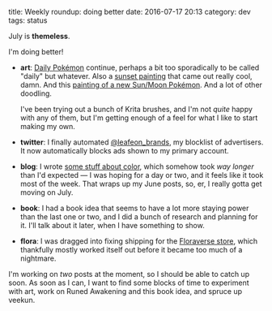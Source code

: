 title: Weekly roundup: doing better
date: 2016-07-17 20:13
category: dev
tags: status

July is **themeless**.

I'm doing better!

- **art**: [Daily Pokémon](https://lexyeevee.tumblr.com/tagged/daily-pok%C3%A9mon) continue, perhaps a bit too sporadically to be called "daily" but whatever.  Also a [sunset painting](https://lexyeevee.tumblr.com/post/147219528422/lexyeevee-experimenting-i-made-a-minor) that came out really cool, damn.  And this [painting of a new Sun/Moon Pokémon](https://lexyeevee.tumblr.com/post/147373740552/i-painted-a-thing-cut-for-sunmoon).  And a lot of other doodling.

    I've been trying out a bunch of Krita brushes, and I'm not _quite_ happy with any of them, but I'm getting enough of a feel for what I like to start making my own.

- **twitter**: I finally automated [@leafeon\_brands](https://twitter.com/leafeon_brands), my blocklist of advertisers.  It now automatically blocks ads shown to my primary account.

- **blog**: I wrote [some stuff about color](https://eev.ee/blog/2016/07/16/some-stuff-about-color/), which somehow took _way longer_ than I'd expected — I was hoping for a day or two, and it feels like it took most of the week.  That wraps up my June posts, so, er, I really gotta get moving on July.

- **book**: I had a book idea that seems to have a lot more staying power than the last one or two, and I did a bunch of research and planning for it.  I'll talk about it later, when I have something to show.

- **flora**: I was dragged into fixing shipping for the [Floraverse store](https://store.floraverse.com/), which thankfully mostly worked itself out before it became too much of a nightmare.

I'm working on _two_ posts at the moment, so I should be able to catch up soon.  As soon as I can, I want to find some blocks of time to experiment with art, work on Runed Awakening and this book idea, and spruce up veekun.
